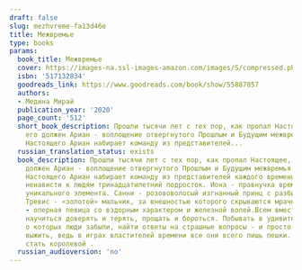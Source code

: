 ```yaml
---
draft: false
slug: mezhvreme-fa13d46e
title: Межвремье
type: books
params:
  book_title: Межвремье
  cover: https://images-na.ssl-images-amazon.com/images/S/compressed.photo.goodreads.com/books/1610273320i/55887057.jpg
  isbn: '517132834'
  goodreads_link: https://www.goodreads.com/book/show/55887057
  authors:
  - Медина Мирай
  publication_year: '2020'
  page_count: '512'
  short_book_description: Прошли тысячи лет с тех пор, как пропал Настоящее, и найти
    его должен Ариан - воплощение отвергнутого Прошлым и Будущим межвремья. Для поисков
    Настоящего Ариан набирает команду из представителей...
  russian_translation_status: exists
  book_description: Прошли тысячи лет с тех пор, как пропал Настоящее, и найти его
    должен Ариан - воплощение отвергнутого Прошлым и Будущим межвремья. Для поисков
    Настоящего Ариан набирает команду из представителей каждого времени.Кален - полный
    ненависти к людям тринадцатилетний подросток. Иона - правнучка времени и носитель
    уникального элемента. Санни - розововолосый изгнанный принц с разбитым сердцем.
    Тревис - «золотой» мальчик, за внешностью которого скрываются мрачные тайны. Ларалайн
    - оперная певица со вздорным характером и железной волей.Всем вместе им придется
    научиться доверять и терять, прощать и бороться. Побывать в удивительных местах,
    о которых люди забыли, найти ответы на страшные вопросы - и просто попытаться
    выжить, ведь в играх властителей времени все они всего лишь пешки. Но пешка может
    стать королевой .
  russian_audioversion: 'no'
---
```

